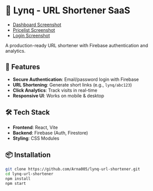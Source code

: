 # 🔗 Lynq - URL Shortener SaaS

* [Dashboard Screenshot](./public/screenshots/dashboard.png)
* [Pricelist Screenshot](./public/screenshots/price.png)
* [Login Screenshot](./public/screenshots/login.png)

A production-ready URL shortener with Firebase authentication and analytics.

## 🚀 Features
- **Secure Authentication**: Email/password login with Firebase
- **URL Shortening**: Generate short links (e.g., `lynq/abc123`)
- **Click Analytics**: Track visits in real-time
- **Responsive UI**: Works on mobile & desktop

## 🛠️ Tech Stack
- **Frontend**: React, Vite
- **Backend**: Firebase (Auth, Firestore)
- **Styling**: CSS Modules

## 📦 Installation
```bash
git clone https://github.com/Arna005/lynq-url-shortener.git
cd lynq-url-shortener
npm install
npm start